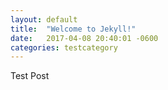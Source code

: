 ```yaml
---
layout: default
title:  "Welcome to Jekyll!"
date:   2017-04-08 20:40:01 -0600
categories: testcategory
---
```


Test Post
